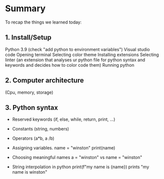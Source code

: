 # Summary

To recap the things we learned today:

## 1. Install/Setup

Python 3.9 (check "add python to environment variables")
Visual studio code
    Opening terminal
    Selecting color theme
    Installing extensions
    Selecting linter (an extension that analyses ur python file for python syntax and keywords and decides how to color code them)
    Running python

## 2. Computer architecture

(Cpu, memory, storage)

## 3. Python syntax

- Reserved keywords (if, else, while, return, print, ...)
- Constants (string, numbers)
- Operators (a*b, a /b)

- Assigning variables.
name = "winston"
print(name)

- Choosing meaningful names
a = "winston" vs name = "winston"

- String interpolation in python
print(f"my name is {name})
prints "my name is winston"
